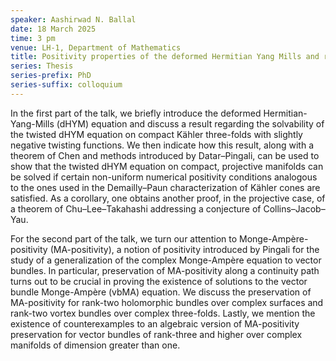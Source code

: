 ```yaml
---
speaker: Aashirwad N. Ballal
date: 18 March 2025
time: 3 pm
venue: LH-1, Department of Mathematics
title: Positivity properties of the deformed Hermitian Yang Mills and related equations
series: Thesis
series-prefix: PhD
series-suffix: colloquium
---
```


In the first part of the talk, we briefly introduce the deformed Hermitian-Yang-Mills (dHYM) equation and discuss a result regarding the solvability of the
​twisted dHYM equation on compact Kähler three-folds with slightly negative twisting functions. We then indicate how this result, along with a theorem of
Chen and methods introduced by Datar–Pingali, can be used to show that the twisted dHYM equation on compact, projective manifolds can be solved if certain
non-uniform numerical positivity conditions analogous to the ones used in the Demailly–Paun characterization of Kähler cones are satisfied. As a corollary,
one obtains another proof, in the projective case, of a theorem of Chu–Lee–Takahashi addressing a conjecture of Collins–Jacob–Yau.

For the second part of the talk, we turn our attention to Monge-Ampère-positivity (MA-positivity), a notion of positivity introduced by Pingali for the study
of a generalization of the complex Monge-Ampère equation to vector bundles. In particular, preservation of MA-positivity along a continuity path turns out to
be crucial in proving the existence of solutions to the vector bundle Monge-Ampère (vbMA) equation. We discuss the preservation of MA-positivity for rank-two
holomorphic bundles over complex surfaces and rank-two vortex bundles over complex three-folds. Lastly, we mention the existence of counterexamples to an
algebraic version of MA-positivity preservation for vector bundles of rank-three and higher over complex manifolds of dimension greater than one.
